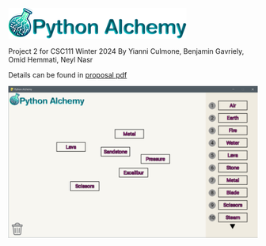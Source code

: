 ![alt text](https://github.com/hemmatio/Project2-PythonAlchemy/blob/main/assets/Logo.png)

Project 2 for CSC111 Winter 2024
By Yianni Culmone, Benjamin Gavriely, Omid Hemmati, Neyl Nasr

Details can be found in [proposal pdf](https://github.com/hemmatio/Project2-PythonAlchemy/blob/main/project_proposal.pdf)

![alt text](https://github.com/hemmatio/Project2-PythonAlchemy/blob/main/assets/preview.png)
